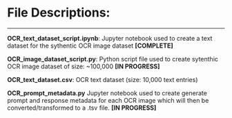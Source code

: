 # File Descriptions:
---
**OCR_text_dataset_script.ipynb**: Jupyter notebook used to create a text dataset for the sythentic OCR image dataset **[COMPLETE]**

**OCR_image_dataset_script.py**: Python script file used to create sytenthic OCR image dataset of size: ~100,000 **[IN PROGRESS]**

**OCR_text_dataset.csv**: OCR text dataset (size: 10,000 text entries)

**OCR_prompt_metadata.py** Jupyter notebook used to create generate prompt and response metadata for each OCR image which will then be converted/transformed to a .tsv file. **[IN PROGRESS]**
